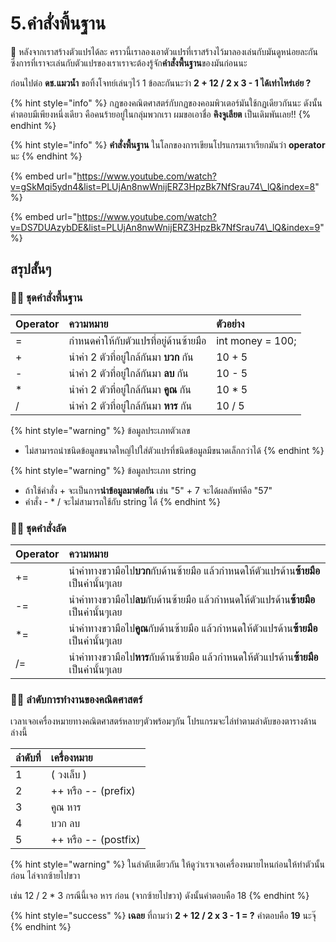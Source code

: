 # 5.คำสั่งพื้นฐาน

💬 หลังจากเราสร้างตัวแปรได้ละ คราวนี้เราลองเอาตัวแปรที่เราสร้างไว้มาลองเล่นกับมันดูหน่อยละกัน ซึ่งการที่เราจะเล่นกับตัวแปรของเราเราจะต้องรู้จัก**คำสั่งพื้นฐาน**ของมันก่อนนะ 

ก่อนไปต่อ **ดช.แมวน้ำ** ขอทิ้งโจทย์เล่นๆไว้ 1 ข้อละกันนะว่า **2 + 12 / 2 x 3 - 1 ได้เท่าไหร่เอ่ย ?**

{% hint style="info" %}
กฏของคณิตศาสตร์กับกฏของคอมพิวเตอร์มันใช้กฏเดียวกันนะ ดังนั้นคำตอบมีเพียงหนึ่งเดียว คือคนร้ายอยู่ในกลุ่มพวกเรา ผมขอเอาชื่อ **คิงจูเลียต** เป็นเดิมพันเลย!!
{% endhint %}

{% hint style="info" %}
**คำสั่งพื้นฐาน** ในโลกของการเขียนโปรแกรมเราเรียกมันว่า **operator** นะ
{% endhint %}

{% embed url="https://www.youtube.com/watch?v=gSkMqi5ydn4&list=PLUjAn8nwWnijERZ3HpzBk7NfSrau74\_lQ&index=8" %}

{% embed url="https://www.youtube.com/watch?v=DS7DUAzybDE&list=PLUjAn8nwWnijERZ3HpzBk7NfSrau74\_lQ&index=9" %}

## สรุปสั้นๆ

### 👨‍🚀 ชุดคำสั่งพื้นฐาน

| Operator | ความหมาย | ตัวอย่าง |
| :--- | :--- | :--- |
| = | กำหนดค่าให้กับตัวแปรที่อยู่ด้านซ้ายมือ | int money = 100; |
| + | นำค่า 2 ตัวที่อยู่ใกล้กันมา **บวก** กัน | 10 + 5 |
| - | นำค่า 2 ตัวที่อยู่ใกล้กันมา **ลบ** กัน | 10 - 5 |
| \* | นำค่า 2 ตัวที่อยู่ใกล้กันมา **คูณ** กัน | 10 \* 5 |
| / | นำค่า 2 ตัวที่อยู่ใกล้กันมา **หาร** กัน | 10 / 5 |

{% hint style="warning" %}
ข้อมูลประเภทตัวเลข

* ไม่สามารถนำชนิดข้อมูลขนาดใหญ่ไปใส่ตัวแปรที่ชนิดข้อมูลมีขนาดเล็กกว่าได้
{% endhint %}

{% hint style="warning" %}
ข้อมูลประเภท string

* ถ้าใช้คำสั่ง + จะเป็นการ**นำข้อมูลมาต่อกัน** เช่น "5" + 7 จะได้ผลลัพท์คือ "57"
* คำสั่ง - \* / จะไม่สามารถใช้กับ string ได้
{% endhint %}

### 👨‍🚀 ชุดคำสั่งลัด

| Operator | ความหมาย |
| :--- | :--- |
| += | นำค่าทางขวามือไป**บวก**กับด้านซ้ายมือ แล้วกำหนดให้ตัวแปรด้าน**ซ้ายมือ**เป็นค่านั้นๆเลย |
| -= | นำค่าทางขวามือไป**ลบ**กับด้านซ้ายมือ แล้วกำหนดให้ตัวแปรด้าน**ซ้ายมือ**เป็นค่านั้นๆเลย |
| \*= | นำค่าทางขวามือไป**คูณ**กับด้านซ้ายมือ แล้วกำหนดให้ตัวแปรด้าน**ซ้ายมือ**เป็นค่านั้นๆเลย |
| /= | นำค่าทางขวามือไป**หาร**กับด้านซ้ายมือ แล้วกำหนดให้ตัวแปรด้าน**ซ้ายมือ**เป็นค่านั้นๆเลย |

### 👨‍🚀 ลำดับการทำงานของคณิตศาสตร์

เวลาเจอเครื่องหมายทางคณิตศาสตร์หลายๆตัวพร้อมๆกัน โปรแกรมจะไล่ทำตามลำดับของตารางด้านล่างนี้

| ลำดับที่ | เครื่องหมาย |
| :--- | :--- |
| 1 | \( วงเล็บ \) |
| 2 | ++ หรือ -- \(prefix\) |
| 3 | คูณ หาร |
| 4 | บวก ลบ |
| 5 | ++ หรือ -- \(postfix\) |

{% hint style="warning" %}
ในลำดับเดียวกัน ให้ดูว่าเราเจอเครื่องหมายไหนก่อนให้ทำตัวนั้นก่อน ไล่จากซ้ายไปขวา

เช่น 12 / 2 \* 3 กรณีนี้เจอ หาร ก่อน \(จากซ้ายไปขวา\) ดังนั้นคำตอบคือ 18
{% endhint %}

{% hint style="success" %}
**เฉลย** ที่ถามว่า  **2 + 12 / 2 x 3 - 1 = ?** คำตอบคือ **19** นะจุ๊
{% endhint %}

